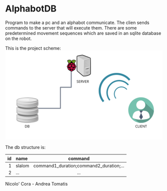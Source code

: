 # AlphabotDB
Program to make a pc and an alphabot communicate.
The clien sends commands to the server that will execute them.
There are some predetermined movement sequences which are saved in an sqlite database on the robot.

This is the project scheme:
![Immagine nel web](scheme.png "schema progetto")

The db structure is:

|id|name|command|
|-:|:-|:-:|
|1|slalom|command1_duration;command2_duration;...|
|2|...|...|


Nicolo' Cora - Andrea Tomatis
